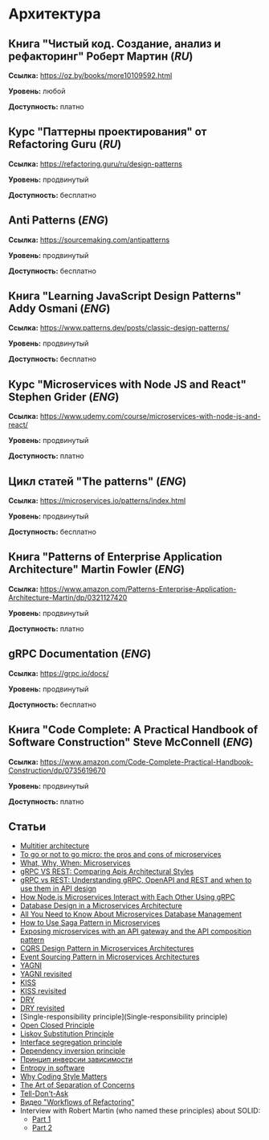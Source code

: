 # Архитектура

## Книга "Чистый код. Создание, анализ и рефакторинг" Роберт Мартин (*RU*)

**Ссылка:** https://oz.by/books/more10109592.html

**Уровень:** любой

**Доступность:** платно

## Курс "Паттерны проектирования" от Refactoring Guru (*RU*)

**Ссылка:** https://refactoring.guru/ru/design-patterns

**Уровень:** продвинутый

**Доступность:** бесплатно

## Anti Patterns (*ENG*)

**Ссылка:** https://sourcemaking.com/antipatterns

**Уровень:** продвинутый

**Доступность:** бесплатно

## Книга "Learning JavaScript Design Patterns" Addy Osmani (*ENG*)

**Ссылка:** https://www.patterns.dev/posts/classic-design-patterns/

**Уровень:** продвинутый

**Доступность:** бесплатно

## Курс "Microservices with Node JS and React" Stephen Grider (*ENG*)

**Ссылка:** https://www.udemy.com/course/microservices-with-node-js-and-react/

**Уровень:** продвинутый

**Доступность:** платно

## Цикл статей "The patterns" (*ENG*)

**Ссылка:** https://microservices.io/patterns/index.html

**Уровень:** продвинутый

**Доступность:** бесплатно

## Книга "Patterns of Enterprise Application Architecture" Martin Fowler (*ENG*)

**Ссылка:** https://www.amazon.com/Patterns-Enterprise-Application-Architecture-Martin/dp/0321127420

**Уровень:** продвинутый

**Доступность:** платно

## gRPC Documentation (*ENG*)

**Ссылка:** https://grpc.io/docs/

**Уровень:** продвинутый

**Доступность:** бесплатно

## Книга "Code Complete: A Practical Handbook of Software Construction" Steve McConnell (*ENG*)

**Ссылка:** https://www.amazon.com/Code-Complete-Practical-Handbook-Construction/dp/0735619670

**Уровень:** продвинутый

**Доступность:** платно

## Статьи

- [Multitier architecture](https://www.wikiwand.com/en/Multitier_architecture#/overview)
- [To go or not to go micro: the pros and cons of microservices](https://medium.com/@goodrebels/to-go-or-not-to-go-micro-the-pros-and-cons-of-microservices-7967418ff06)
- [What, Why, When: Microservices](https://medium.com/swlh/what-why-when-microservices-4c5797c319d8)
- [gRPC VS REST: Comparing Apis Architectural Styles](https://www.imaginarycloud.com/blog/grpc-vs-rest/)
- [gRPC vs REST: Understanding gRPC, OpenAPI and REST and when to use them in API design](https://cloud.google.com/blog/products/api-management/understanding-grpc-openapi-and-rest-and-when-to-use-them)
- [How Node.js Microservices Interact with Each Other Using gRPC](https://javascript.plainenglish.io/grpc-in-node-js-microservices-34ccd2f86134)
- [Database Design in a Microservices Architecture](https://www.baeldung.com/cs/microservices-db-design)
- [All You Need to Know About Microservices Database Management](https://relevant.software/blog/microservices-database-management/)
- [How to Use Saga Pattern in Microservices](https://blog.bitsrc.io/how-to-use-saga-pattern-in-microservices-9eaadde79748)
- [Exposing microservices with an API gateway and the API composition pattern](https://benbarten.com/api-gateway-api-composition/)
- [CQRS Design Pattern in Microservices Architectures](https://medium.com/design-microservices-architecture-with-patterns/cqrs-design-pattern-in-microservices-architectures-5d41e359768c)
- [Event Sourcing Pattern in Microservices Architectures](https://medium.com/design-microservices-architecture-with-patterns/event-sourcing-pattern-in-microservices-architectures-e72bf0fc9274)
- [YAGNI](https://www.wikiwand.com/ru/YAGNI)
- [YAGNI revisited](https://enterprisecraftsmanship.com/posts/yagni-revisited/)
- [KISS](https://www.wikiwand.com/ru/KISS_(%25D0%25BF%25D1%2580%25D0%25B8%25D0%25BD%25D1%2586%25D0%25B8%25D0%25BF))
- [KISS revisited](https://enterprisecraftsmanship.com/posts/kiss-revisited/)
- [DRY](https://www.wikiwand.com/ru/Don%25E2%2580%2599t_repeat_yourself)
- [DRY revisited](https://enterprisecraftsmanship.com/posts/dry-revisited/)
- [Single-responsibility principle](Single-responsibility principle)
- [Open Closed Principle](https://www.wikiwand.com/ru/%25D0%259F%25D1%2580%25D0%25B8%25D0%25BD%25D1%2586%25D0%25B8%25D0%25BF_%25D0%25BE%25D1%2582%25D0%25BA%25D1%2580%25D1%258B%25D1%2582%25D0%25BE%25D1%2581%25D1%2582%25D0%25B8/%25D0%25B7%25D0%25B0%25D0%25BA%25D1%2580%25D1%258B%25D1%2582%25D0%25BE%25D1%2581%25D1%2582%25D0%25B8)
- [Liskov Substitution Principle](https://www.wikiwand.com/ru/%25D0%259F%25D1%2580%25D0%25B8%25D0%25BD%25D1%2586%25D0%25B8%25D0%25BF_%25D0%25BF%25D0%25BE%25D0%25B4%25D1%2581%25D1%2582%25D0%25B0%25D0%25BD%25D0%25BE%25D0%25B2%25D0%25BA%25D0%25B8_%25D0%2591%25D0%25B0%25D1%2580%25D0%25B1%25D0%25B0%25D1%2580%25D1%258B_%25D0%259B%25D0%25B8%25D1%2581%25D0%25BA%25D0%25BE%25D0%25B2)
- [Interface segregation principle](https://www.wikiwand.com/ru/%25D0%259F%25D1%2580%25D0%25B8%25D0%25BD%25D1%2586%25D0%25B8%25D0%25BF_%25D1%2580%25D0%25B0%25D0%25B7%25D0%25B4%25D0%25B5%25D0%25BB%25D0%25B5%25D0%25BD%25D0%25B8%25D1%258F_%25D0%25B8%25D0%25BD%25D1%2582%25D0%25B5%25D1%2580%25D1%2584%25D0%25B5%25D0%25B9%25D1%2581%25D0%25B0)
- [Dependency inversion principle](https://www.wikiwand.com/ru/%25D0%259F%25D1%2580%25D0%25B8%25D0%25BD%25D1%2586%25D0%25B8%25D0%25BF_%25D0%25B8%25D0%25BD%25D0%25B2%25D0%25B5%25D1%2580%25D1%2581%25D0%25B8%25D0%25B8_%25D0%25B7%25D0%25B0%25D0%25B2%25D0%25B8%25D1%2581%25D0%25B8%25D0%25BC%25D0%25BE%25D1%2581%25D1%2582%25D0%25B5%25D0%25B9)
- [Принцип инверсии зависимости](https://blog.byndyu.ru/2009/12/blog-post.html)
- [Entropy in software](https://lostechies.com/jimmybogard/2009/02/11/entropy-in-software/)
- [Why Coding Style Matters](https://www.smashingmagazine.com/2012/10/why-coding-style-matters/)
- [The Art of Separation of Concerns](http://aspiringcraftsman.com/2008/01/03/art-of-separation-of-concerns/)
- [Tell-Don't-Ask](https://martinfowler.com/bliki/TellDontAsk.html)
- [Видео "Workflows of Refactoring"](https://www.youtube.com/watch?v=vqEg37e4Mkw)
- Interview with Robert Martin (who named these principles) about SOLID:
    - [Part 1](https://hanselminutes.com/145/solid-principles-with-uncle-bob-robert-c-martin)
    - [Part 2](https://hanselminutes.com/150/uncle-bob-martin-solid-this-time-with-feeling)